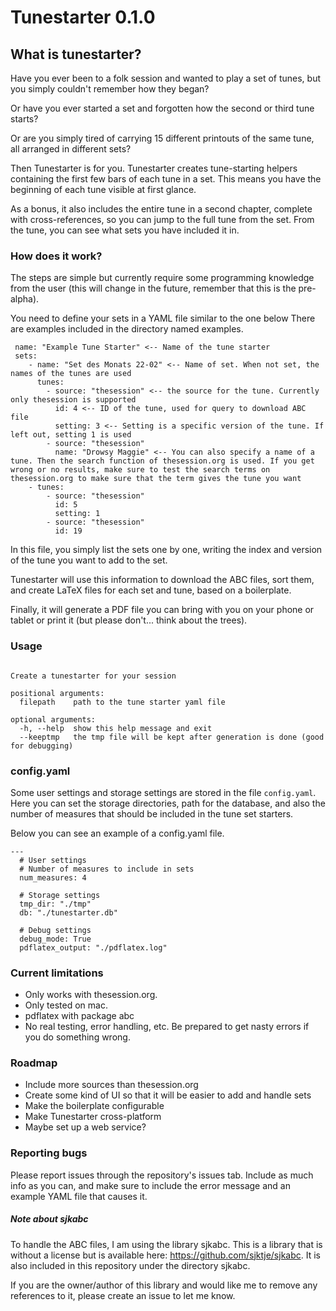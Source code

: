 # Tunestarter 0.1.0

## What is tunestarter?
Have you ever been to a folk session and wanted to play a set of tunes, but you simply couldn't remember how they began?

Or have you ever started a set and forgotten how the second or third tune starts?

Or are you simply tired of carrying 15 different printouts of the same tune, all arranged in different sets?

Then Tunestarter is for you. Tunestarter creates tune-starting helpers containing the first few bars of each tune in a set. This means you have the beginning of each tune visible at first glance.

As a bonus, it also includes the entire tune in a second chapter, complete with cross-references, so you can jump to the full tune from the set. From the tune, you can see what sets you have included it in.


### How does it work?
The steps are simple but currently require some programming knowledge from the user (this will change in the future, remember that this is the pre-alpha).

You need to define your sets in a YAML file similar to the one below There are examples included in the directory named examples.

```
 name: "Example Tune Starter" <-- Name of the tune starter
 sets:
    - name: "Set des Monats 22-02" <-- Name of set. When not set, the names of the tunes are used
      tunes:
        - source: "thesession" <-- the source for the tune. Currently only thesession is supported
          id: 4 <-- ID of the tune, used for query to download ABC file
          setting: 3 <-- Setting is a specific version of the tune. If left out, setting 1 is used
        - source: "thesession"
          name: "Drowsy Maggie" <-- You can also specify a name of a tune. Then the search function of thesession.org is used. If you get wrong or no results, make sure to test the search terms on thesession.org to make sure that the term gives the tune you want
    - tunes:
        - source: "thesession"
          id: 5
          setting: 1
        - source: "thesession"
          id: 19
```

In this file, you simply list the sets one by one, writing the index and version of the tune you want to add to the set.

Tunestarter will use this information to download the ABC files, sort them, and create LaTeX files for each set and tune, based on a boilerplate.

Finally, it will generate a PDF file you can bring with you on your phone or tablet or print it (but please don't... think about the trees).

### Usage
```usage: tunestarter [-h] [--keeptmp] filepath

Create a tunestarter for your session

positional arguments:
  filepath    path to the tune starter yaml file

optional arguments:
  -h, --help  show this help message and exit
  --keeptmp   the tmp file will be kept after generation is done (good for debugging)
  ```

### config.yaml
Some user settings and storage settings are stored in the file `config.yaml`. Here you can set the storage directories, path for the database, and also the number of measures that should be included in the tune set starters.

Below you can see an example of a config.yaml file.
```
---
  # User settings
  # Number of measures to include in sets
  num_measures: 4

  # Storage settings
  tmp_dir: "./tmp"
  db: "./tunestarter.db"
  
  # Debug settings
  debug_mode: True
  pdflatex_output: "./pdflatex.log"
  ```

### Current limitations
- Only works with thesession.org.
- Only tested on mac.
- pdflatex with package abc
- No real testing, error handling, etc. Be prepared to get nasty errors if you do something wrong.

### Roadmap
- Include more sources than thesession.org
- Create some kind of UI so that it will be easier to add and handle sets
- Make the boilerplate configurable
- Make Tunestarter cross-platform
- Maybe set up a web service?

### Reporting bugs
Please report issues through the repository's issues tab. Include as much info as you can, and make sure to include the error message and an example YAML file that causes it.

##### Note about sjkabc
To handle the ABC files, I am using the library sjkabc. This is a library that is without a license but is available here: https://github.com/sjktje/sjkabc. It is also included in this repository under the directory sjkabc.

If you are the owner/author of this library and would like me to remove any references to it, please create an issue to let me know.